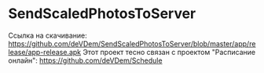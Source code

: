 # SendScaledPhotosToServer
Ссылка на скачивание: https://github.com/deVDem/SendScaledPhotosToServer/blob/master/app/release/app-release.apk
Этот проект тесно связан с проектом "Расписание онлайн": https://github.com/deVDem/Schedule
